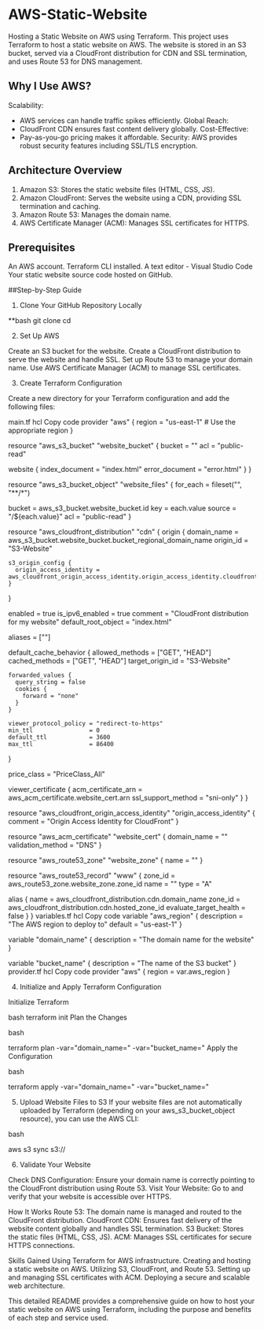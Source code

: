 # AWS-Static-Website

Hosting a Static Website on AWS using Terraform.
This project uses Terraform to host a static website on AWS. The website is stored in an S3 bucket, served via a CloudFront distribution for CDN and SSL termination, and uses Route 53 for DNS management.

## Why I Use AWS?

Scalability: 

 - AWS services can handle traffic spikes efficiently.
Global Reach:
 - CloudFront CDN ensures fast content delivery globally.
Cost-Effective:
 - Pay-as-you-go pricing makes it affordable.
Security: AWS provides robust security features including SSL/TLS encryption.

## Architecture Overview

1. Amazon S3: Stores the static website files (HTML, CSS, JS).
2. Amazon CloudFront: Serves the website using a CDN, providing SSL termination and caching.
3. Amazon Route 53: Manages the domain name.
4. AWS Certificate Manager (ACM): Manages SSL certificates for HTTPS.

## Prerequisites

An AWS account.
Terraform CLI installed.
A text editor - Visual Studio Code
Your static website source code hosted on GitHub.

##Step-by-Step Guide

1. Clone Your GitHub Repository Locally

**bash
git clone <your-github-repo-url>
cd <your-github-repo-directory>

2. Set Up AWS

Create an S3 bucket for the website.
Create a CloudFront distribution to serve the website and handle SSL.
Set up Route 53 to manage your domain name.
Use AWS Certificate Manager (ACM) to manage SSL certificates.

3. Create Terraform Configuration

Create a new directory for your Terraform configuration and add the following files:

main.tf
hcl
Copy code
provider "aws" {
  region = "us-east-1" # Use the appropriate region
}

resource "aws_s3_bucket" "website_bucket" {
  bucket = "<your-bucket-name>"
  acl    = "public-read"

  website {
    index_document = "index.html"
    error_document = "error.html"
  }
}

resource "aws_s3_bucket_object" "website_files" {
  for_each = fileset("<path-to-your-website-files>", "**/*")

  bucket = aws_s3_bucket.website_bucket.id
  key    = each.value
  source = "<path-to-your-website-files>/${each.value}"
  acl    = "public-read"
}

resource "aws_cloudfront_distribution" "cdn" {
  origin {
    domain_name = aws_s3_bucket.website_bucket.bucket_regional_domain_name
    origin_id   = "S3-Website"

    s3_origin_config {
      origin_access_identity = aws_cloudfront_origin_access_identity.origin_access_identity.cloudfront_access_identity_path
    }
  }

  enabled             = true
  is_ipv6_enabled     = true
  comment             = "CloudFront distribution for my website"
  default_root_object = "index.html"

  aliases = ["<your-domain-name>"]

  default_cache_behavior {
    allowed_methods  = ["GET", "HEAD"]
    cached_methods   = ["GET", "HEAD"]
    target_origin_id = "S3-Website"

    forwarded_values {
      query_string = false
      cookies {
        forward = "none"
      }
    }

    viewer_protocol_policy = "redirect-to-https"
    min_ttl                = 0
    default_ttl            = 3600
    max_ttl                = 86400
  }

  price_class = "PriceClass_All"

  viewer_certificate {
    acm_certificate_arn = aws_acm_certificate.website_cert.arn
    ssl_support_method  = "sni-only"
  }
}

resource "aws_cloudfront_origin_access_identity" "origin_access_identity" {
  comment = "Origin Access Identity for CloudFront"
}

resource "aws_acm_certificate" "website_cert" {
  domain_name       = "<your-domain-name>"
  validation_method = "DNS"
}

resource "aws_route53_zone" "website_zone" {
  name = "<your-domain-name>"
}

resource "aws_route53_record" "www" {
  zone_id = aws_route53_zone.website_zone.zone_id
  name    = "<your-domain-name>"
  type    = "A"

  alias {
    name                   = aws_cloudfront_distribution.cdn.domain_name
    zone_id                = aws_cloudfront_distribution.cdn.hosted_zone_id
    evaluate_target_health = false
  }
}
variables.tf
hcl
Copy code
variable "aws_region" {
  description = "The AWS region to deploy to"
  default     = "us-east-1"
}

variable "domain_name" {
  description = "The domain name for the website"
}

variable "bucket_name" {
  description = "The name of the S3 bucket"
}
provider.tf
hcl
Copy code
provider "aws" {
  region = var.aws_region
}

4. Initialize and Apply Terraform Configuration

Initialize Terraform

bash
terraform init
Plan the Changes

bash

terraform plan -var="domain_name=<your-domain-name>" -var="bucket_name=<your-bucket-name>"
Apply the Configuration

bash

terraform apply -var="domain_name=<your-domain-name>" -var="bucket_name=<your-bucket-name>"

5. Upload Website Files to S3
If your website files are not automatically uploaded by Terraform (depending on your aws_s3_bucket_object resource), you can use the AWS CLI:

bash

aws s3 sync <path-to-your-website-files> s3://<your-bucket-name>

6. Validate Your Website

Check DNS Configuration: Ensure your domain name is correctly pointing to the CloudFront distribution using Route 53.
Visit Your Website: Go to <your-domain-name> and verify that your website is accessible over HTTPS.

How It Works
Route 53: The domain name is managed and routed to the CloudFront distribution.
CloudFront CDN: Ensures fast delivery of the website content globally and handles SSL termination.
S3 Bucket: Stores the static files (HTML, CSS, JS).
ACM: Manages SSL certificates for secure HTTPS connections.

Skills Gained
Using Terraform for AWS infrastructure.
Creating and hosting a static website on AWS.
Utilizing S3, CloudFront, and Route 53.
Setting up and managing SSL certificates with ACM.
Deploying a secure and scalable web architecture.

This detailed README provides a comprehensive guide on how to host your static website on AWS using Terraform, including the purpose and benefits of each step and service used.
